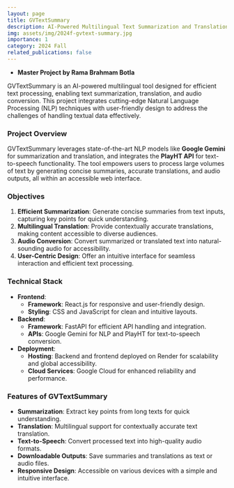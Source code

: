 ```yaml
---
layout: page
title: GVTextSummary
description: AI-Powered Multilingual Text Summarization and Translation Tool
img: assets/img/2024f-gvtext-summary.jpg
importance: 1
category: 2024 Fall
related_publications: false
---
```


- **Master Project by Rama Brahmam Botla**  

GVTextSummary is an AI-powered multilingual tool designed for efficient text processing, enabling text summarization, translation, and audio conversion. This project integrates cutting-edge Natural Language Processing (NLP) techniques with user-friendly design to address the challenges of handling textual data effectively.

### Project Overview

GVTextSummary leverages state-of-the-art NLP models like **Google Gemini** for summarization and translation, and integrates the **PlayHT API** for text-to-speech functionality. The tool empowers users to process large volumes of text by generating concise summaries, accurate translations, and audio outputs, all within an accessible web interface.

### Objectives

1. **Efficient Summarization**: Generate concise summaries from text inputs, capturing key points for quick understanding.
2. **Multilingual Translation**: Provide contextually accurate translations, making content accessible to diverse audiences.
3. **Audio Conversion**: Convert summarized or translated text into natural-sounding audio for accessibility.
4. **User-Centric Design**: Offer an intuitive interface for seamless interaction and efficient text processing.

### Technical Stack

- **Frontend**:
  - **Framework**: React.js for responsive and user-friendly design.
  - **Styling**: CSS and JavaScript for clean and intuitive layouts.
- **Backend**:
  - **Framework**: FastAPI for efficient API handling and integration.
  - **APIs**: Google Gemini for NLP and PlayHT for text-to-speech conversion.
- **Deployment**:
  - **Hosting**: Backend and frontend deployed on Render for scalability and global accessibility.
  - **Cloud Services**: Google Cloud for enhanced reliability and performance.

### Features of GVTextSummary

- **Summarization**: Extract key points from long texts for quick understanding.
- **Translation**: Multilingual support for contextually accurate text translation.
- **Text-to-Speech**: Convert processed text into high-quality audio formats.
- **Downloadable Outputs**: Save summaries and translations as text or audio files.
- **Responsive Design**: Accessible on various devices with a simple and intuitive interface.


